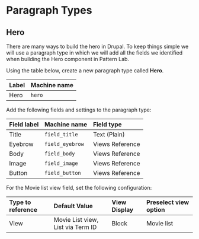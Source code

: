 # Paragraph Types

## Hero

There are many ways to build the hero in Drupal.  To keep things simple we will use a paragraph type in which we will add all the fields we identified when building the Hero component in Pattern Lab.

Using the table below, create a new paragraph type called **Hero**.

| Label | Machine name |
| :--- | :--- |
| Hero | `hero` |

Add the following fields and settings to the paragraph type:

| Field label | Machine name | Field type |
| :--- | :--- | :--- |
| Title | `field_title` | Text \(Plain\) |
| Eyebrow | `field_eyebrow` | Views Reference |
| Body | `field_body` | Views Reference |
| Image | `field_image` | Views Reference |
| Button | `field_button` | Views Reference |

For the Movie list view field, set the following configuration:

| Type to reference | Default Value | View Display | Preselect view option |
| :--- | :--- | :--- | :--- |
| View | Movie List view, List via Term ID | Block | Movie list |

